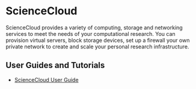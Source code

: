 # ScienceCloud

ScienceCloud provides a variety of computing, storage and networking services to meet the needs of your computational research. You can provision virtual servers, block storage devices, set up a firewall your own private network to create and scale your personal research infrastructure.

## User Guides and Tutorials

* [ScienceCloud User Guide](https://s3itwiki.uzh.ch/display/clouddoc/Science+Cloud+user+guide)
